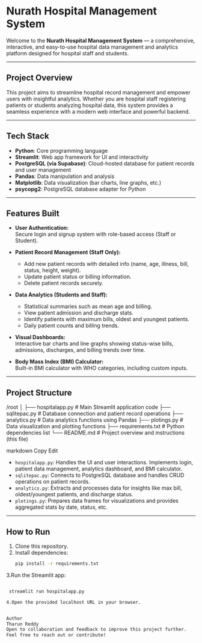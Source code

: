 # Nurath Hospital Management System

Welcome to the **Nurath Hospital Management System** — a comprehensive, interactive, and easy-to-use hospital data management and analytics platform designed for hospital staff and students.

---

## Project Overview

This project aims to streamline hospital record management and empower users with insightful analytics. Whether you are hospital staff registering patients or students analyzing hospital data, this system provides a seamless experience with a modern web interface and powerful backend.

---

## Tech Stack

- **Python**: Core programming language
- **Streamlit**: Web app framework for UI and interactivity
- **PostgreSQL (via Supabase)**: Cloud-hosted database for patient records and user management
- **Pandas**: Data manipulation and analysis
- **Matplotlib**: Data visualization (bar charts, line graphs, etc.)
- **psycopg2**: PostgreSQL database adapter for Python

---

## Features Built

- **User Authentication:**  
  Secure login and signup system with role-based access (Staff or Student).

- **Patient Record Management (Staff Only):**  
  - Add new patient records with detailed info (name, age, illness, bill, status, height, weight).  
  - Update patient status or billing information.  
  - Delete patient records securely.

- **Data Analytics (Students and Staff):**  
  - Statistical summaries such as mean age and billing.  
  - View patient admission and discharge stats.  
  - Identify patients with maximum bills, oldest and youngest patients.  
  - Daily patient counts and billing trends.

- **Visual Dashboards:**  
  Interactive bar charts and line graphs showing status-wise bills, admissions, discharges, and billing trends over time.

- **Body Mass Index (BMI) Calculator:**  
  Built-in BMI calculator with WHO categories, including custom inputs.

---

## Project Structure

/root
│
├── hospitalapp.py # Main Streamlit application code
├── sqlitepac.py # Database connection and patient record operations
├── analytics.py # Data analytics functions using Pandas
├── plotings.py # Data visualization and plotting functions
├── requirements.txt # Python dependencies list
└── README.md # Project overview and instructions (this file)

markdown
Copy
Edit

- `hospitalapp.py`: Handles the UI and user interactions. Implements login, patient data management, analytics dashboard, and BMI calculator.  
- `sqlitepac.py`: Connects to PostgreSQL database and handles CRUD operations on patient records.  
- `analytics.py`: Extracts and processes data for insights like max bill, oldest/youngest patients, and discharge status.  
- `plotings.py`: Prepares data frames for visualizations and provides aggregated stats by date, status, etc.

---

## How to Run

1. Clone this repository.
2. Install dependencies:
   ```bash
   pip install -r requirements.txt
3.Run the Streamlit app:

  ```bash

   streamlit run hospitalapp.py

4.Open the provided localhost URL in your browser.


Author
Tharun Reddy
Open to collaboration and feedback to improve this project further.
Feel free to reach out or contribute!


